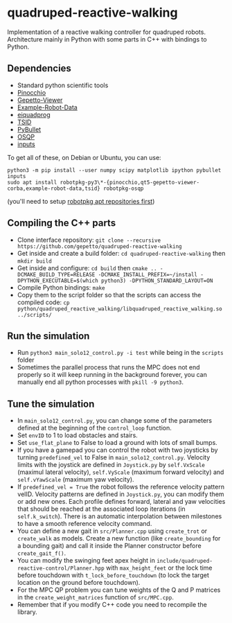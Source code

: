 # quadruped-reactive-walking

Implementation of a reactive walking controller for quadruped robots. Architecture mainly in Python with some parts in C++ with bindings to Python.

## Dependencies

* Standard python scientific tools
* [Pinocchio](https://github.com/stack-of-tasks/pinocchio/)
* [Gepetto-Viewer](https://github.com/gepetto/gepetto-viewer)
* [Example-Robot-Data](https://github.com/gepetto/example-robot-data)
* [eiquadprog](https://github.com/stack-of-tasks/eiquadprog)
* [TSID](https://github.com/stack-of-tasks/tsid)
* [PyBullet](https://pybullet.org/wordpress/)
* [OSQP](https://osqp.org)
* [inputs](https://github.com/zeth/inputs)

To get all of these, on Debian or Ubuntu, you can use:

```
python3 -m pip install --user numpy scipy matplotlib ipython pybullet inputs
sudo apt install robotpkg-py3\*-{pinocchio,qt5-gepetto-viewer-corba,example-robot-data,tsid} robotpkg-osqp
```

(you'll need to setup [robotpkg apt repositories first](http://robotpkg.openrobots.org/debian.html))

## Compiling the C++ parts

* Clone interface repository:  `git clone --recursive https://github.com/gepetto/quadruped-reactive-walking`
* Get inside and create a build folder: `cd quadruped-reactive-walking` then `mkdir build`
* Get inside and configure: `cd build` then
  `cmake .. -DCMAKE_BUILD_TYPE=RELEASE -DCMAKE_INSTALL_PREFIX=~/install -DPYTHON_EXECUTABLE=$(which python3) -DPYTHON_STANDARD_LAYOUT=ON`
* Compile Python bindings: `make`
* Copy them to the script folder so that the scripts can access the compiled code:
  `cp python/quadruped_reactive_walking/libquadruped_reactive_walking.so ../scripts/`

## Run the simulation

* Run `python3 main_solo12_control.py -i test` while being in the `scripts` folder
* Sometimes the parallel process that runs the MPC does not end properly so it will keep running in the background
  forever, you can manually end all python processes with `pkill -9 python3`.

## Tune the simulation

* In `main_solo12_control.py`, you can change some of the parameters defined at the beginning of the `control_loop`
  function.
* Set `envID` to 1 to load obstacles and stairs.
* Set `use_flat_plane` to False to load a ground with lots of small bumps.
* If you have a gamepad you can control the robot with two joysticks by turning `predefined_vel` to False in
  `main_solo12_control.py`. Velocity limits with the joystick are defined in `Joystick.py` by `self.VxScale` (maximul
  lateral velocity), `self.VyScale` (maximum forward velocity) and `self.vYawScale` (maximum yaw velocity).
* If `predefined_vel = True` the robot follows the reference velocity pattern velID. Velocity patterns are defined in
  `Joystick.py`, you can modify them or add new ones. Each profile defines forward, lateral and yaw velocities that
  should be reached at the associated loop iterations (in `self.k_switch`). There is an automatic interpolation between
  milestones to have a smooth reference velocity command.
* You can define a new gait in `src/Planner.cpp` using `create_trot` or `create_walk` as models. Create a new function
  (like `create_bounding` for a bounding gait) and call it inside the Planner constructor before `create_gait_f()`.
* You can modify the swinging feet apex height in `include/quadruped-reactive-control/Planner.hpp` with
  `max_height_feet` or the lock time before touchdown with `t_lock_before_touchdown` (to lock the target location on
  the ground before touchdown).
* For the MPC QP problem you can tune weights of the Q and P matrices in the `create_weight_matrices` function of
  `src/MPC.cpp`.
* Remember that if you modify C++ code you need to recompile the library.

